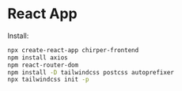 # React App

Install:

```bash
npx create-react-app chirper-frontend
npm install axios
npm react-router-dom
npm install -D tailwindcss postcss autoprefixer
npx tailwindcss init -p
